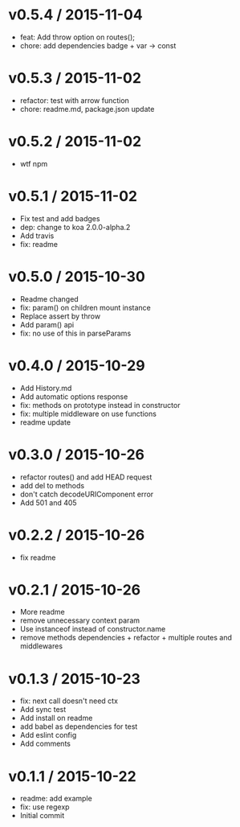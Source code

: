 
v0.5.4 / 2015-11-04
===================

  * feat: Add throw option on routes();
  * chore: add dependencies badge + var -> const

v0.5.3 / 2015-11-02
===================

  * refactor: test with arrow function
  * chore: readme.md, package.json update

v0.5.2 / 2015-11-02
===================
  * wtf npm

v0.5.1 / 2015-11-02
===================

  * Fix test and add badges
  * dep: change to koa 2.0.0-alpha.2
  * Add travis
  * fix: readme

v0.5.0 / 2015-10-30
===================

  * Readme changed
  * fix: param() on children mount instance
  * Replace assert by throw
  * Add param() api
  * fix: no use of this in parseParams

v0.4.0 / 2015-10-29
===================

  * Add History.md
  * Add automatic options response
  * fix: methods on prototype instead in constructor
  * fix: multiple middleware on use functions
  * readme update

v0.3.0 / 2015-10-26
===================

  * refactor routes() and add HEAD request
  * add del to methods
  * don't catch decodeURIComponent error
  * Add 501 and 405

v0.2.2 / 2015-10-26
===================

  * fix readme

v0.2.1 / 2015-10-26
===================

  * More readme
  * remove unnecessary context param
  * Use instanceof instead of constructor.name
  * remove methods dependencies + refactor + multiple routes and middlewares

v0.1.3 / 2015-10-23
===================

  * fix: next call doesn't need ctx
  * Add sync test
  * Add install on readme
  * add babel as dependencies for test
  * Add eslint config
  * Add comments

v0.1.1 / 2015-10-22
===================

  * readme: add example
  * fix: use regexp
  * Initial commit

